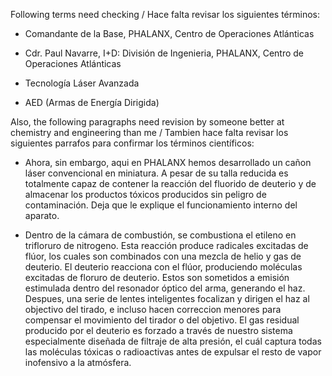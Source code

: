 Following terms need checking / Hace falta revisar los siguientes
términos:

- Comandante de la Base, PHALANX, Centro de Operaciones Atlánticas

<!-- -->

- Cdr. Paul Navarre, I+D: División de Ingenieria, PHALANX, Centro de
  Operaciones Atlánticas

<!-- -->

- Tecnología Láser Avanzada

<!-- -->

- AED (Armas de Energía Dirigida)

Also, the following paragraphs need revision by someone better at
chemistry and engineering than me / Tambien hace falta revisar los
siguientes parrafos para confirmar los términos científicos:

- Ahora, sin embargo, aqui en PHALANX hemos desarrollado un cañon láser
  convencional en miniatura. A pesar de su talla reducida es totalmente
  capaz de contener la reacción del fluorido de deuterio y de almacenar
  los productos tóxicos producidos sin peligro de contaminación. Deja
  que le explique el funcionamiento interno del aparato.

<!-- -->

- Dentro de la cámara de combustión, se combustiona el etileno en
  trifloruro de nitrogeno. Esta reacción produce radicales excitadas de
  flúor, los cuales son combinados con una mezcla de helio y gas de
  deuterio. El deuterio reacciona con el flúor, produciendo moléculas
  excitadas de floruro de deuterio. Estos son sometidos a emisión
  estimulada dentro del resonador óptico del arma, generando el haz.
  Despues, una serie de lentes inteligentes focalizan y dirigen el haz
  al objectivo del tirado, e incluso hacen correccion menores para
  compensar el movimiento del tirador o del objetivo. El gas residual
  producido por el deuterio es forzado a través de nuestro sistema
  especialmente diseñada de filtraje de alta presión, el cuál captura
  todas las moléculas tóxicas o radioactivas antes de expulsar el resto
  de vapor inofensivo a la atmósfera.